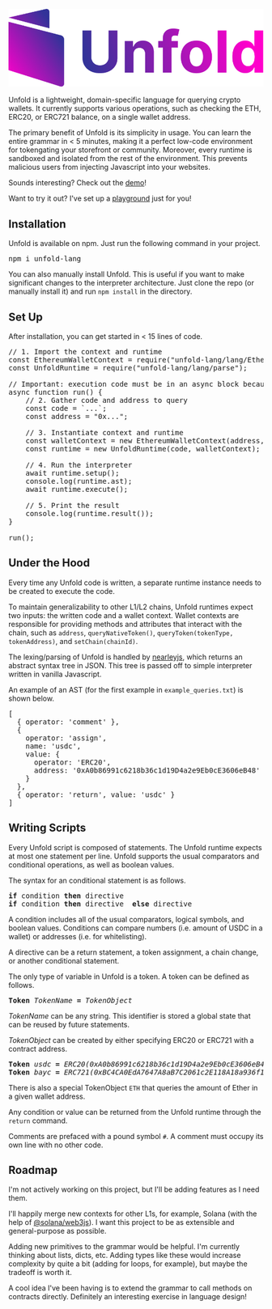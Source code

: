 ![Logo](logo.png)

Unfold is a lightweight, domain-specific language for querying crypto wallets. It currently supports various operations, such as checking the ETH, ERC20, or ERC721 balance, on a single wallet address. 

The primary benefit of Unfold is its simplicity in usage. You can learn the entire grammar in < 5 minutes, making it a perfect low-code environment for tokengating your storefront or community. Moreover, every runtime is sandboxed and isolated from the rest of the environment. This prevents malicious users from injecting Javascript into your websites.

Sounds interesting? Check out the [demo](https://twitter.com/varunshenoy_/status/1562515808428781569?s=20&t=vEOqcAHoYnZRqwutHHddEQ)!

Want to try it out? I've set up a [playground](https://varunshenoy.com/unfold) just for you!

## Installation

Unfold is available on npm. Just run the following command in your project.

<pre>
npm i unfold-lang
</pre>

You can also manually install Unfold. This is useful if you want to make significant changes to the interpreter architecture. Just clone the repo (or manually install it) and run <code>npm install</code> in the directory.

## Set Up

After installation, you can get started in < 15 lines of code. 

<pre>
// 1. Import the context and runtime
const EthereumWalletContext = require("unfold-lang/lang/EthereumWalletContext");
const UnfoldRuntime = require("unfold-lang/lang/parse");

// Important: execution code must be in an async block because we do not want to return until the entire AST is traversed
async function run() {
    // 2. Gather code and address to query
    const code = `...`;
    const address = "0x...";

    // 3. Instantiate context and runtime
    const walletContext = new EthereumWalletContext(address, YOUR_RPC_KEY);
    const runtime = new UnfoldRuntime(code, walletContext);

    // 4. Run the interpreter
    await runtime.setup();
    console.log(runtime.ast);
    await runtime.execute();

    // 5. Print the result
    console.log(runtime.result());
}

run();
</pre>


## Under the Hood

Every time any Unfold code is written, a separate runtime instance needs to be created to execute the code. 

To maintain generalizability to other L1/L2 chains, Unfold runtimes expect two inputs: the written code and a wallet context. Wallet contexts are responsible for providing methods and attributes that interact with the chain, such as `address`, `queryNativeToken()`, `queryToken(tokenType, tokenAddress)`, and `setChain(chainId)`. 

The lexing/parsing of Unfold is handled by [nearleyjs](https://nearley.js.org/docs/index), which returns an abstract syntax tree in JSON. This tree is passed off to simple interpreter written in vanilla Javascript. 

An example of an AST (for the first example in <code>example_queries.txt</code>) is shown below.

<pre>
[
  { operator: 'comment' },
  {
    operator: 'assign',
    name: 'usdc',
    value: {
      operator: 'ERC20',
      address: '0xA0b86991c6218b36c1d19D4a2e9Eb0cE3606eB48'
    }
  },
  { operator: 'return', value: 'usdc' }
]
</pre>

## Writing Scripts

Every Unfold script is composed of statements. The Unfold runtime expects at most one statement per line. Unfold supports the usual comparators and conditional operations, as well as boolean values. 

The syntax for an conditional statement is as follows.

<pre>
<b>if</b> condition <b>then</b> directive
<b>if</b> condition <b>then</b> directive  <b>else</b> directive
</pre>

A condition includes all of the usual comparators, logical symbols, and boolean values. Conditions can compare numbers (i.e. amount of USDC in a wallet) or addresses (i.e. for whitelisting).

A directive can be a return statement, a token assignment, a chain change, or another conditional statement. 

The only type of variable in Unfold is a token. A token can be defined as follows.
<pre>
<b>Token</b> <i>TokenName</i> <b>=</b> <i>TokenObject</i>
</pre>

<i>TokenName</i> can be any string. This identifier is stored a global state that can be reused by future statements. 

<i>TokenObject</i> can be created by either specifying ERC20 or ERC721 with a contract address. 

<pre>
<b>Token</b> <i>usdc</i> <b>=</b> <i>ERC20(0xA0b86991c6218b36c1d19D4a2e9Eb0cE3606eB48)</i>
<b>Token</b> <i>bayc</i> <b>=</b> <i>ERC721(0xBC4CA0EdA7647A8aB7C2061c2E118A18a936f13D)</i>
</pre>

There is also a special TokenObject `ETH` that queries the amount of Ether in a given wallet address.

Any condition or value can be returned from the Unfold runtime through the `return` command.

Comments are prefaced with a pound symbol `#`. A comment must occupy its own line with no other code.

## Roadmap
I'm not actively working on this project, but I'll be adding features as I need them.

I'll happily merge new contexts for other L1s, for example, Solana (with the help of [@solana/web3js](https://www.npmjs.com/package/@solana/web3.js/v/0.30.8)). I want this project to be as extensible and general-purpose as possible.

Adding new primitives to the grammar would be helpful. I'm currently thinking about lists, dicts, etc. Adding types like these would increase complexity by quite a bit (adding for loops, for example), but maybe the tradeoff is worth it.

A cool idea I've been having is to extend the grammar to call methods on contracts directly. Definitely an interesting exercise in language design!